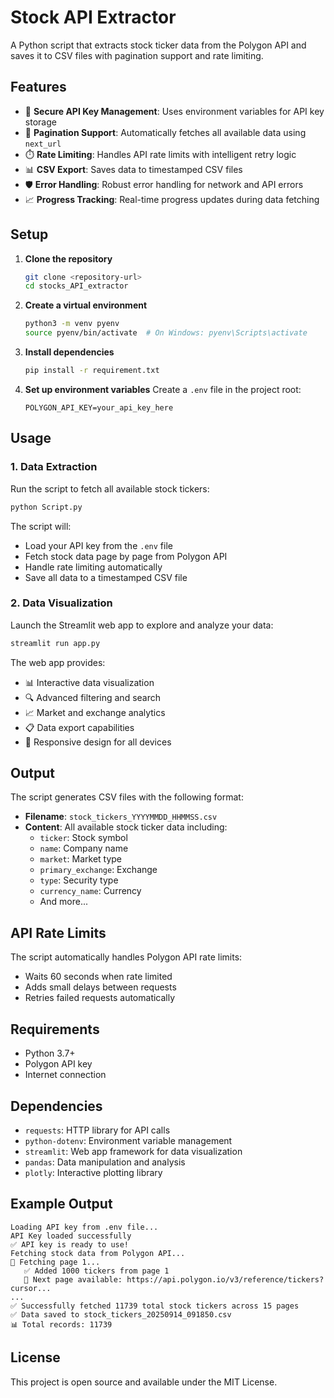 # Stock API Extractor

A Python script that extracts stock ticker data from the Polygon API and saves it to CSV files with pagination support and rate limiting.

## Features

- 🔑 **Secure API Key Management**: Uses environment variables for API key storage
- 📄 **Pagination Support**: Automatically fetches all available data using `next_url`
- ⏱️ **Rate Limiting**: Handles API rate limits with intelligent retry logic
- 📊 **CSV Export**: Saves data to timestamped CSV files
- 🛡️ **Error Handling**: Robust error handling for network and API errors
- 📈 **Progress Tracking**: Real-time progress updates during data fetching

## Setup

1. **Clone the repository**
   ```bash
   git clone <repository-url>
   cd stocks_API_extractor
   ```

2. **Create a virtual environment**
   ```bash
   python3 -m venv pyenv
   source pyenv/bin/activate  # On Windows: pyenv\Scripts\activate
   ```

3. **Install dependencies**
   ```bash
   pip install -r requirement.txt
   ```

4. **Set up environment variables**
   Create a `.env` file in the project root:
   ```
   POLYGON_API_KEY=your_api_key_here
   ```

## Usage

### 1. Data Extraction

Run the script to fetch all available stock tickers:

```bash
python Script.py
```

The script will:
- Load your API key from the `.env` file
- Fetch stock data page by page from Polygon API
- Handle rate limiting automatically
- Save all data to a timestamped CSV file

### 2. Data Visualization

Launch the Streamlit web app to explore and analyze your data:

```bash
streamlit run app.py
```

The web app provides:
- 📊 Interactive data visualization
- 🔍 Advanced filtering and search
- 📈 Market and exchange analytics
- 📋 Data export capabilities
- 📱 Responsive design for all devices

## Output

The script generates CSV files with the following format:
- **Filename**: `stock_tickers_YYYYMMDD_HHMMSS.csv`
- **Content**: All available stock ticker data including:
  - `ticker`: Stock symbol
  - `name`: Company name
  - `market`: Market type
  - `primary_exchange`: Exchange
  - `type`: Security type
  - `currency_name`: Currency
  - And more...

## API Rate Limits

The script automatically handles Polygon API rate limits:
- Waits 60 seconds when rate limited
- Adds small delays between requests
- Retries failed requests automatically

## Requirements

- Python 3.7+
- Polygon API key
- Internet connection

## Dependencies

- `requests`: HTTP library for API calls
- `python-dotenv`: Environment variable management
- `streamlit`: Web app framework for data visualization
- `pandas`: Data manipulation and analysis
- `plotly`: Interactive plotting library

## Example Output

```
Loading API key from .env file...
API Key loaded successfully
✅ API key is ready to use!
Fetching stock data from Polygon API...
📄 Fetching page 1...
   ✅ Added 1000 tickers from page 1
   🔄 Next page available: https://api.polygon.io/v3/reference/tickers?cursor...
...
✅ Successfully fetched 11739 total stock tickers across 15 pages
✅ Data saved to stock_tickers_20250914_091850.csv
📊 Total records: 11739
```

## License

This project is open source and available under the MIT License.
